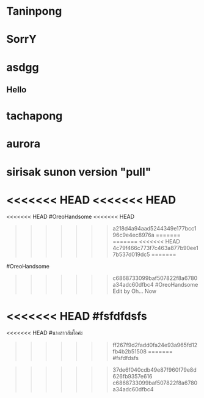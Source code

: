 # Taninpong
# SorrY
# asdgg
## Hello

# tachapong

# aurora

# sirisak sunon version "pull"


<<<<<<< HEAD
<<<<<<< HEAD
=======
<<<<<<< HEAD
#OreoHandsome
<<<<<<< HEAD
>>>>>>> a218d4a94aad5244349e177bcc196c9e4ec8976a
=======
=======
<<<<<<< HEAD
>>>>>>> 4c79f466c773f7c463a877b90ee17b537d019dc5
=======

#OreoHandsome

>>>>>>> c6868733099baf507822f8a6780a34adc60dfbc4
#OreoHandsome Edit by Oh... Now


<<<<<<< HEAD
#fsfdfdsfs
=======
<<<<<<< HEAD
#นางสาวส้มโอค่ะ
>>>>>>> ff267f9d2fadd0fa24e93a965fd12fb4b2b51508
=======
#fsfdfdsfs

>>>>>>> 37de6f040cdb49e87f960f79e8d626fb9357e616
>>>>>>> c6868733099baf507822f8a6780a34adc60dfbc4
